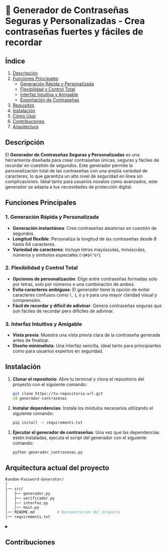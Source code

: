 # 🌟 **Generador de Contraseñas Seguras y Personalizadas** - Crea contraseñas fuertes y fáciles de recordar

## **Índice**
1. [Descripción](#descripción)
2. [Funciones Principales](#funciones-principales)
   - [Generación Rápida y Personalizada](#generación-rápida-y-personalizada)
   - [Flexibilidad y Control Total](#flexibilidad-y-control-total)
   - [Interfaz Intuitiva y Amigable](#interfaz-intuitiva-y-amigable)
   - [Exportación de Contraseñas](#exportación-de-contraseñas)
3. [Requisitos](#requisitos)
4. [Instalación](#instalación)
5. [Cómo Usar](#cómo-usar)
6. [Contribuciones](#contribuciones)
7. [Arquitectura](#arquitectura)

## **Descripción**

El **Generador de Contraseñas Seguras y Personalizadas** es una herramienta diseñada para crear contraseñas únicas, seguras y fáciles de recordar en cuestión de segundos. Este generador permite la personalización total de las contraseñas con una amplia variedad de caracteres, lo que garantiza un alto nivel de seguridad en línea sin complicaciones. Ideal tanto para usuarios novatos como avanzados, este generador se adapta a tus necesidades de protección digital.

## **Funciones Principales**

### 1. **Generación Rápida y Personalizada**
- **Generación instantánea**: Crea contraseñas aleatorias en cuestión de segundos.
- **Longitud flexible**: Personaliza la longitud de las contraseñas desde 8 hasta 64 caracteres.
- **Variedad de caracteres**: Incluye letras mayúsculas, minúsculas, números y símbolos especiales (`!@#$%^&*`).

### 2. **Flexibilidad y Control Total**
- **Opciones de personalización**: Elige entre contraseñas formadas solo por letras, solo por números o una combinación de ambos.
- **Evita caracteres ambiguos**: El generador tiene la opción de evitar caracteres confusos como `l`, `1`, `O` y `0` para una mayor claridad visual y comprensión.
- **Fácil de recordar y difícil de adivinar**: Genera contraseñas seguras que son fáciles de recordar pero difíciles de adivinar.

### 3. **Interfaz Intuitiva y Amigable**
- **Vista previa**: Muestra una vista previa clara de la contraseña generada antes de finalizar.
- **Diseño minimalista**: Una interfaz sencilla, ideal tanto para principiantes como para usuarios expertos en seguridad.


## **Instalación**

1. **Clonar el repositorio**:
   Abre tu terminal y clona el repositorio del proyecto con el siguiente comando:
   ```bash
   git clone https://tu-repositorio-url.git
   cd generador-contrasenas
   ```

2. **Instalar dependencias**:
   Instala los módulos necesarios utilizando el siguiente comando:
   ```bash
   pip install -r requirements.txt
   ```

3. **Ejecutar el generador de contraseñas**:
   Una vez que las dependencias estén instaladas, ejecuta el script del generador con el siguiente comando:
   ```bash
   python generador_contrasenas.py
   ```

## Arquitectura actual del proyecto
```bash
Random-Password-Generator/
│
│── src/
│   ├── generador.py
│   ├── verificador.py
│   ├── interfaz.py
│   │── main.py
│── README.md          # Documentación del proyecto
│── requirements.txt          
```

<details>
  <summary><h2>Contribuciones</h2></summary>

¡Las contribuciones son bienvenidas! Si deseas mejorar o añadir nuevas características al proyecto, sigue estos pasos:

1. Haz un **fork** del repositorio.
2. Crea una nueva rama para tu función o corrección:
   ```bash
   git checkout -b nueva-funcion
   ```
3. Realiza los cambios y haz un **commit**:
   ```bash
   git commit -m 'Añadir nueva función'
   ```
4. **Push** los cambios a tu rama en tu repositorio:
   ```bash
   git push origin nueva-funcion
   ```
5. Abre un **Pull Request** en GitHub para que revisemos tus mejoras.

</details>
